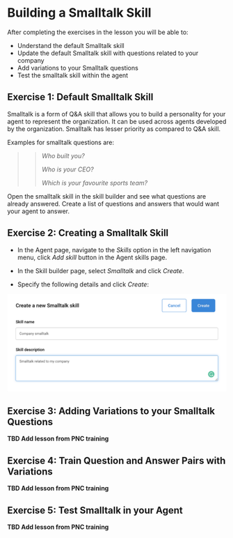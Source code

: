 # Building a Smalltalk Skill	

After completing the exercises in the lesson you will be able to:

- Understand the default Smalltalk skill
- Update the default Smalltalk skill with questions related to your company
- Add variations to your Smalltalk questions
- Test the smalltalk skill within the agent

## Exercise 1: Default Smalltalk Skill

Smalltalk is a form of Q&A skill that allows you to build a personality for your agent
to represent the organization. It can be used across agents developed by the organization.
Smalltalk has lesser priority as compared to Q&A skill.

Examples for smalltalk questions are:

>> _Who built you?_
>>
>> _Who is your CEO?_
>>
>> _Which is your favourite sports team?_

Open the smalltalk skill in the skill builder and see what questions are already answered.
Create a list of questions and answers that would want your agent to answer.

## Exercise 2: Creating a Smalltalk Skill

- In the Agent page, navigate to the _Skills_ option in the left navigation menu,
click _Add skill_ button in the Agent skills page.

- In the Skill builder page, select _Smalltalk_ and click _Create_.

- Specify the following details and click _Create_: 

![New Smalltalk skill dialog](contents/smalltalk/images/smalltalk-create-dialog.png)

## Exercise 3: Adding Variations to your Smalltalk Questions

**TBD Add lesson from PNC training**

## Exercise 4: Train Question and Answer Pairs with Variations

**TBD Add lesson from PNC training**

## Exercise 5: Test Smalltalk in your Agent

**TBD Add lesson from PNC training**


